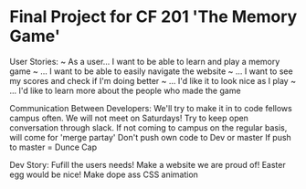 # Final Project for CF 201 'The Memory Game'

User Stories:
  ~ As a user... I want to be able to learn and play a memory game
  ~ ... I want to be able to easily navigate the website
  ~ ... I want to see my scores and check if I'm doing better
  ~ ... I'd like it to look nice as I play
  ~ ... I'd like to learn more about the people who made the game

Communication Between Developers:
  We'll try to make it in to code fellows campus often.
  We will not meet on Saturdays!
  Try to keep open conversation through slack.
  If not coming to campus on the regular basis, will come for 'merge partay'
  Don't push own code to Dev or master
  If push to master = Dunce Cap

Dev Story:
  Fufill the users needs!
  Make a website we are proud of!
  Easter egg would be nice!
  Make dope ass CSS animation
